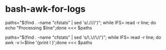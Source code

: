 # bash-awk-for-logs



paths="$(find . -name "cfstats" | sed 's/\.\//\//')"; while IFS= read -r line; do echo "Processing $line";done <<< $paths





 paths="$(find . -name "cfstats" | sed 's/\.\//\//')"; while IFS= read -r line; do awk -v l=$line '{print l }';done <<< $paths 
